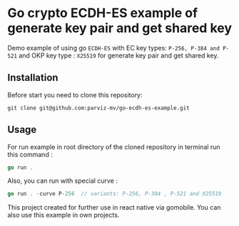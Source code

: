 # Go crypto ECDH-ES example of generate key pair and get shared key
Demo example of using go `ECDH-ES` with EC key types:  `P-256, P-384 and P-521` and OKP key type : `X25519` for generate key pair and get shared key.

## Installation

Before start you need to clone this repository:
```shell
git clone git@github.com:parviz-mv/go-ecdh-es-example.git
```
## Usage

For run example in root directory of the cloned repository in terminal run this command :

```go 
go run .
```
Also, you can run with special curve :

```go 
go run . -curve P-256  // variants: P-256, P-384 , P-521 and X25519
```
This project created for further use in react native via gomobile. You can also use this example in own projects.
